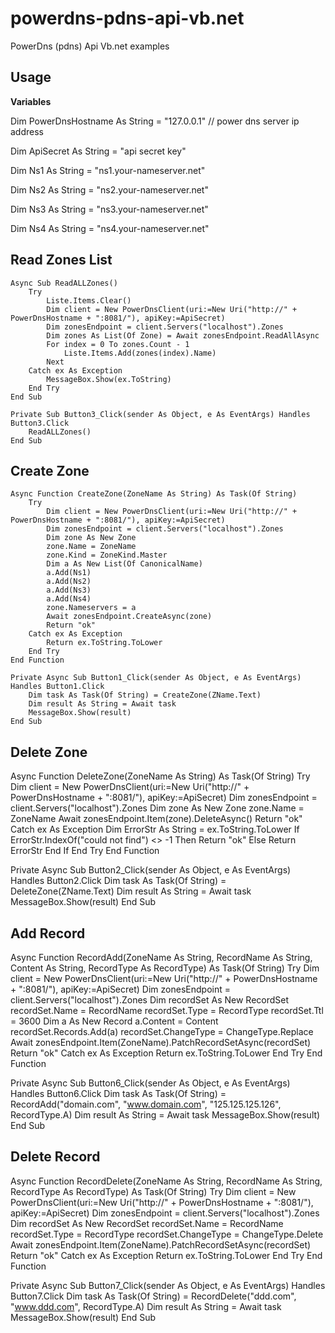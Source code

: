 # powerdns-pdns-api-vb.net
PowerDns (pdns) Api Vb.net examples

<h2>Usage</h2>

<b>Variables</b>

Dim PowerDnsHostname As String = "127.0.0.1" // power dns server ip address
 
Dim ApiSecret As String = "api secret key"
 
Dim Ns1 As String = "ns1.your-nameserver.net"
 
Dim Ns2 As String = "ns2.your-nameserver.net"
 
Dim Ns3 As String = "ns3.your-nameserver.net"
 
Dim Ns4 As String = "ns4.your-nameserver.net"
 
 
<h2>Read Zones List</h2>
 
    Async Sub ReadALLZones()
        Try
            Liste.Items.Clear()
            Dim client = New PowerDnsClient(uri:=New Uri("http://" + PowerDnsHostname + ":8081/"), apiKey:=ApiSecret)
            Dim zonesEndpoint = client.Servers("localhost").Zones
            Dim zones As List(Of Zone) = Await zonesEndpoint.ReadAllAsync
            For index = 0 To zones.Count - 1
                Liste.Items.Add(zones(index).Name)
            Next
        Catch ex As Exception
            MessageBox.Show(ex.ToString)
        End Try
    End Sub
    
    Private Sub Button3_Click(sender As Object, e As EventArgs) Handles Button3.Click
        ReadALLZones()
    End Sub
    
<h2>Create Zone</h2>

    Async Function CreateZone(ZoneName As String) As Task(Of String)
        Try
            Dim client = New PowerDnsClient(uri:=New Uri("http://" + PowerDnsHostname + ":8081/"), apiKey:=ApiSecret)
            Dim zonesEndpoint = client.Servers("localhost").Zones
            Dim zone As New Zone
            zone.Name = ZoneName
            zone.Kind = ZoneKind.Master
            Dim a As New List(Of CanonicalName)
            a.Add(Ns1)
            a.Add(Ns2)
            a.Add(Ns3)
            a.Add(Ns4)
            zone.Nameservers = a
            Await zonesEndpoint.CreateAsync(zone)
            Return "ok"
        Catch ex As Exception
            Return ex.ToString.ToLower
        End Try
    End Function
    
    Private Async Sub Button1_Click(sender As Object, e As EventArgs) Handles Button1.Click
        Dim task As Task(Of String) = CreateZone(ZName.Text)
        Dim result As String = Await task
        MessageBox.Show(result)
    End Sub
    
<h2>Delete Zone</h2>

Async Function DeleteZone(ZoneName As String) As Task(Of String)
        Try
            Dim client = New PowerDnsClient(uri:=New Uri("http://" + PowerDnsHostname + ":8081/"), apiKey:=ApiSecret)
            Dim zonesEndpoint = client.Servers("localhost").Zones
            Dim zone As New Zone
            zone.Name = ZoneName
            Await zonesEndpoint.Item(zone).DeleteAsync()
            Return "ok"
        Catch ex As Exception
            Dim ErrorStr As String = ex.ToString.ToLower
            If ErrorStr.IndexOf("could not find") <> -1 Then
                Return "ok"
            Else
                Return ErrorStr
            End If
        End Try
End Function

Private Async Sub Button2_Click(sender As Object, e As EventArgs) Handles Button2.Click
        Dim task As Task(Of String) = DeleteZone(ZName.Text)
        Dim result As String = Await task
        MessageBox.Show(result)
End Sub    

<h2>Add Record</h2>

Async Function RecordAdd(ZoneName As String, RecordName As String, Content As String, RecordType As RecordType) As Task(Of String)
        Try
            Dim client = New PowerDnsClient(uri:=New Uri("http://" + PowerDnsHostname + ":8081/"), apiKey:=ApiSecret)
            Dim zonesEndpoint = client.Servers("localhost").Zones
            Dim recordSet As New RecordSet
            recordSet.Name = RecordName
            recordSet.Type = RecordType
            recordSet.Ttl = 3600
            Dim a As New Record
            a.Content = Content
            recordSet.Records.Add(a)
            recordSet.ChangeType = ChangeType.Replace
            Await zonesEndpoint.Item(ZoneName).PatchRecordSetAsync(recordSet)
            Return "ok"
        Catch ex As Exception
            Return ex.ToString.ToLower
        End Try
End Function

Private Async Sub Button6_Click(sender As Object, e As EventArgs) Handles Button6.Click
        Dim task As Task(Of String) = RecordAdd("domain.com", "www.domain.com", "125.125.125.126", RecordType.A)
        Dim result As String = Await task
        MessageBox.Show(result)
End Sub

<h2>Delete Record</h2>

Async Function RecordDelete(ZoneName As String, RecordName As String, RecordType As RecordType) As Task(Of String)
        Try
            Dim client = New PowerDnsClient(uri:=New Uri("http://" + PowerDnsHostname + ":8081/"), apiKey:=ApiSecret)
            Dim zonesEndpoint = client.Servers("localhost").Zones
            Dim recordSet As New RecordSet
            recordSet.Name = RecordName
            recordSet.Type = RecordType
            recordSet.ChangeType = ChangeType.Delete
            Await zonesEndpoint.Item(ZoneName).PatchRecordSetAsync(recordSet)
            Return "ok"
        Catch ex As Exception
            Return ex.ToString.ToLower
        End Try
End Function

Private Async Sub Button7_Click(sender As Object, e As EventArgs) Handles Button7.Click
        Dim task As Task(Of String) = RecordDelete("ddd.com", "www.ddd.com", RecordType.A)
        Dim result As String = Await task
        MessageBox.Show(result)
End Sub
    
